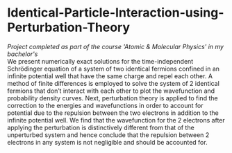 # Identical-Particle-Interaction-using-Perturbation-Theory
*Project completed as part of the course 'Atomic & Molecular Physics' in my bachelor's*<br />
We present numerically exact solutions for the time-independent Schrödinger equation of a system of two identical fermions confined in an infinite potential well that have the same charge and repel each other. A method of finite differences is employed to solve the system of 2 identical fermions that don’t interact with each other to plot the wavefunction and probability density curves. Next, perturbation theory is applied to find the correction to the energies and wavefunctions in order to account for potential due to the repulsion between the two electrons in addition to the infinite potential well. We find that the wavefunction for the 2 electrons after applying the perturbation is distinctively different from that of the unperturbed system and hence conclude that the repulsion between 2 electrons in any system is not negligible and should be accounted for. 

